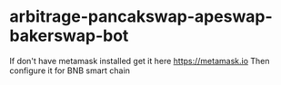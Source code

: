 # arbitrage-pancakswap-apeswap-bakerswap-bot
If don't have metamask installed get it here
https://metamask.io
Then configure it for BNB smart chain 


